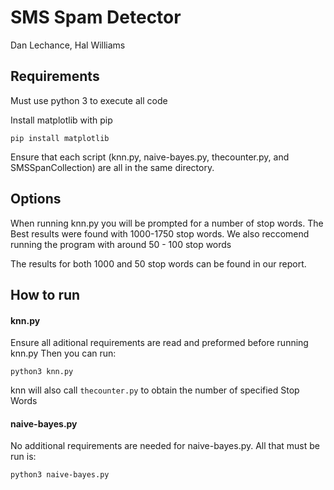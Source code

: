 # SMS Spam Detector
Dan Lechance, Hal Williams 

## Requirements
Must use python 3 to execute all code 

Install matplotlib with pip 

``` pip install matplotlib ```

Ensure that each script (knn.py, naive-bayes.py, thecounter.py, and SMSSpanCollection) are all in the same directory.

## Options

When running knn.py you will be prompted for a number of stop words.
The Best results were found with 1000-1750 stop words. 
We also reccomend running the program with around 50 - 100 stop words

The results for both 1000 and 50 stop words can be found in our report.

## How to run

#### knn.py 

Ensure all aditional requirements are read and preformed before running knn.py
Then you can run:

``` python3 knn.py ```

knn will also call 
``` thecounter.py ``` 
to obtain the number of specified Stop Words

#### naive-bayes.py

No additional requirements are needed for naive-bayes.py. 
All that must be run is:

``` python3 naive-bayes.py ```